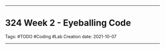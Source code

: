 -----------------------------------------------
# 324 Week 2 - Eyeballing Code
Tags:  #TODO #Coding #Lab 
Creation date: 2021-10-07

-----------------------------------------------
